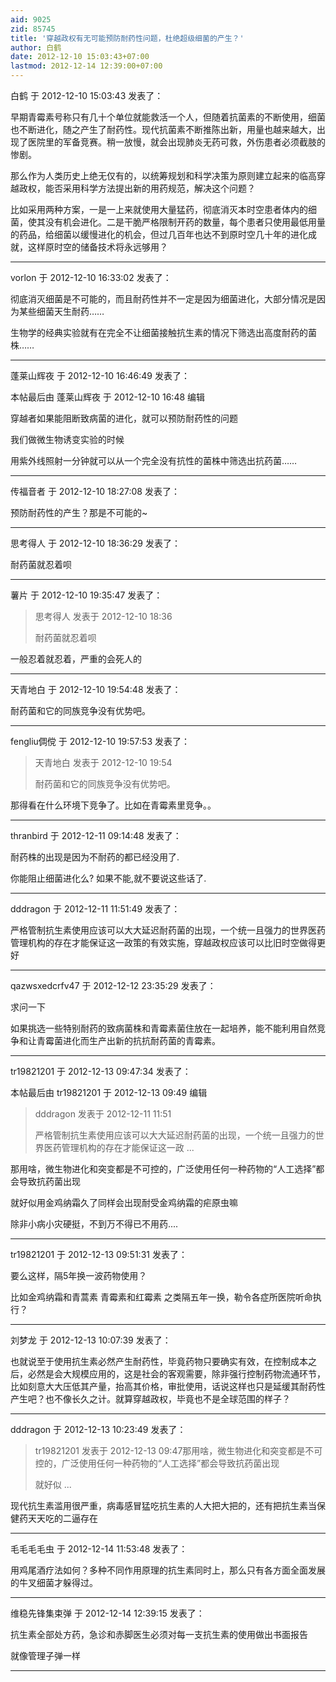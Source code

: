 ```yaml
---
aid: 9025
zid: 85745
title: '穿越政权有无可能预防耐药性问题，杜绝超级细菌的产生？'
author: 白鹤
date: 2012-12-10 15:03:43+07:00
lastmod: 2012-12-14 12:39:00+07:00
---
```


白鹤 于 2012-12-10 15:03:43 发表了：

早期青霉素号称只有几十个单位就能救活一个人，但随着抗菌素的不断使用，细菌也不断进化，随之产生了耐药性。现代抗菌素不断推陈出新，用量也越来越大，出现了医院里的军备竞赛。稍一放慢，就会出现肺炎无药可救，外伤患者必须截肢的惨剧。

那么作为人类历史上绝无仅有的，以统筹规划和科学决策为原则建立起来的临高穿越政权，能否采用科学方法提出新的用药规范，解决这个问题？

比如采用两种方案，一是一上来就使用大量猛药，彻底消灭本时空患者体内的细菌，使其没有机会进化。二是干脆严格限制开药的数量，每个患者只使用最低用量的药品，给细菌以缓慢进化的机会，但过几百年也达不到原时空几十年的进化成就，这样原时空的储备技术将永远够用？

---------

vorlon 于 2012-12-10 16:33:02 发表了：

彻底消灭细菌是不可能的，而且耐药性并不一定是因为细菌进化，大部分情况是因为某些细菌天生耐药……

生物学的经典实验就有在完全不让细菌接触抗生素的情况下筛选出高度耐药的菌株……

---------

蓬莱山辉夜 于 2012-12-10 16:46:49 发表了：

本帖最后由 蓬莱山辉夜 于 2012-12-10 16:48 编辑 

穿越者如果能阻断致病菌的进化，就可以预防耐药性的问题

我们做微生物诱变实验的时候

用紫外线照射一分钟就可以从一个完全没有抗性的菌株中筛选出抗药菌……

---------

传福音者 于 2012-12-10 18:27:08 发表了：

预防耐药性的产生？那是不可能的~

---------

思考得人 于 2012-12-10 18:36:29 发表了：

耐药菌就忍着呗

---------

薯片 于 2012-12-10 19:35:47 发表了：

> 思考得人 发表于 2012-12-10 18:36
> 
> 耐药菌就忍着呗



一般忍着就忍着，严重的会死人的

---------

天青地白 于 2012-12-10 19:54:48 发表了：

耐药菌和它的同族竞争没有优势吧。

---------

fengliu倜傥 于 2012-12-10 19:57:53 发表了：

> 天青地白 发表于 2012-12-10 19:54
> 
> 耐药菌和它的同族竞争没有优势吧。



那得看在什么环境下竞争了。比如在青霉素里竞争。。

---------

thranbird 于 2012-12-11 09:14:48 发表了：

耐药株的出现是因为不耐药的都已经没用了.

你能阻止细菌进化么? 如果不能,就不要说这些话了.

---------

dddragon 于 2012-12-11 11:51:49 发表了：

严格管制抗生素使用应该可以大大延迟耐药菌的出现，一个统一且强力的世界医药管理机构的存在才能保证这一政策的有效实施，穿越政权应该可以比旧时空做得更好

---------

qazwsxedcrfv47 于 2012-12-12 23:35:29 发表了：

求问一下

如果挑选一些特别耐药的致病菌株和青霉素菌住放在一起培养，能不能利用自然竞争和让青霉菌进化而生产出新的抗抗耐药菌的青霉素。

---------

tr19821201 于 2012-12-13 09:47:34 发表了：

本帖最后由 tr19821201 于 2012-12-13 09:49 编辑 


> 
> dddragon 发表于 2012-12-11 11:51
> 
> 严格管制抗生素使用应该可以大大延迟耐药菌的出现，一个统一且强力的世界医药管理机构的存在才能保证这一政 ...



那用啥，微生物进化和突变都是不可控的，广泛使用任何一种药物的“人工选择”都会导致抗药菌出现

就好似用金鸡纳霜久了同样会出现耐受金鸡纳霜的疟原虫嘛

除非小病小灾硬挺，不到万不得已不用药....

---------

tr19821201 于 2012-12-13 09:51:31 发表了：

要么这样，隔5年换一波药物使用？

比如金鸡纳霜和青蒿素 青霉素和红霉素 之类隔五年一换，勒令各症所医院听命执行？

---------

刘梦龙 于 2012-12-13 10:07:39 发表了：

也就说至于使用抗生素必然产生耐药性，毕竟药物只要确实有效，在控制成本之后，必然是会大规模应用的，这是社会的客观需要，除非强行控制药物流通环节，比如刻意大大压低其产量，抬高其价格，审批使用，话说这样也只是延缓其耐药性产生吧？也不像长久之计。就算穿越政权，毕竟也不是全球范围的样子？

---------

dddragon 于 2012-12-13 10:23:49 发表了：

> tr19821201 发表于 2012-12-13 09:47那用啥，微生物进化和突变都是不可控的，广泛使用任何一种药物的“人工选择”都会导致抗药菌出现
> 
> 就好似 ...



现代抗生素滥用很严重，病毒感冒猛吃抗生素的人大把大把的，还有把抗生素当保健药天天吃的二逼存在

---------

毛毛毛毛虫 于 2012-12-14 11:53:48 发表了：

用鸡尾酒疗法如何？多种不同作用原理的抗生素同时上，那么只有各方面全面发展的牛叉细菌才躲得过。

---------

维稳先锋集束弹 于 2012-12-14 12:39:15 发表了：

抗生素全部处方药，急诊和赤脚医生必须对每一支抗生素的使用做出书面报告

就像管理子弹一样

---------

